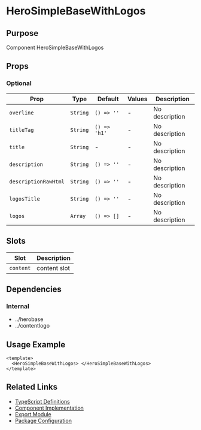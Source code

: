 # HeroSimpleBaseWithLogos

## Purpose

Component HeroSimpleBaseWithLogos

## Props

### Optional

| Prop                 | Type     | Default      | Values | Description    |
| -------------------- | -------- | ------------ | ------ | -------------- |
| `overline`           | `String` | `() => ''`   | -      | No description |
| `titleTag`           | `String` | `() => 'h1'` | -      | No description |
| `title`              | `String` | -            | -      | No description |
| `description`        | `String` | `() => ''`   | -      | No description |
| `descriptionRawHtml` | `String` | `() => ''`   | -      | No description |
| `logosTitle`         | `String` | `() => ''`   | -      | No description |
| `logos`              | `Array`  | `() => []`   | -      | No description |

## Slots

| Slot      | Description  |
| --------- | ------------ |
| `content` | content slot |

## Dependencies

### Internal

- ../herobase
- ../contentlogo

## Usage Example

```vue
<template>
  <HeroSimpleBaseWithLogos> </HeroSimpleBaseWithLogos>
</template>
```

## Related Links

- [TypeScript Definitions](./HeroSimpleBaseWithLogos.d.ts)
- [Component Implementation](./HeroSimpleBaseWithLogos.vue)
- [Export Module](./herosimplebasewithlogos.js)
- [Package Configuration](./package.json)
